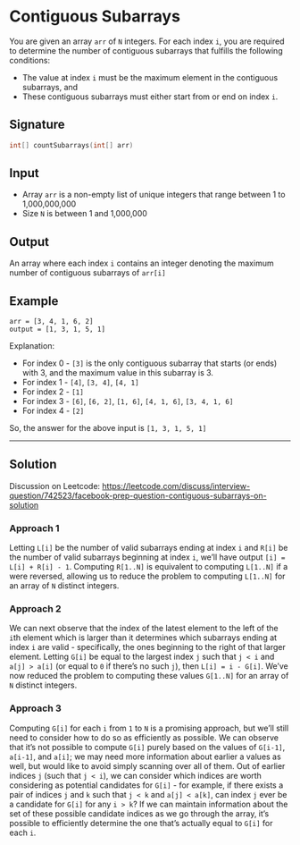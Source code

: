 # Contiguous Subarrays

You are given an array `arr` of `N` integers. For each index `i`, you are required to determine the number of contiguous subarrays that fulfills the following conditions:

- The value at index `i` must be the maximum element in the contiguous subarrays, and
- These contiguous subarrays must either start from or end on index `i`.

## Signature

```cpp
int[] countSubarrays(int[] arr)
```

## Input

- Array `arr` is a non-empty list of unique integers that range between 1 to 1,000,000,000
- Size `N` is between 1 and 1,000,000

## Output

An array where each index `i` contains an integer denoting the maximum number of contiguous subarrays of `arr[i]`

## Example

```
arr = [3, 4, 1, 6, 2]
output = [1, 3, 1, 5, 1]
```

Explanation:

- For index 0 - `[3]` is the only contiguous subarray that starts (or ends) with 3, and the maximum value in this subarray is 3.
- For index 1 - `[4]`, `[3, 4]`, `[4, 1]`
- For index 2 - `[1]`
- For index 3 - `[6]`, `[6, 2]`, `[1, 6]`, `[4, 1, 6]`, `[3, 4, 1, 6]`
- For index 4 - `[2]`

So, the answer for the above input is `[1, 3, 1, 5, 1]`

---

## Solution

Discussion on Leetcode: https://leetcode.com/discuss/interview-question/742523/facebook-prep-question-contiguous-subarrays-on-solution

### Approach 1

Letting `L[i]` be the number of valid subarrays ending at index `i` and `R[i]` be the number of valid subarrays beginning at index `i`, we’ll have output `[i] = L[i] + R[i] - 1`. Computing `R[1..N]` is equivalent to computing `L[1..N]` if a were reversed, allowing us to reduce the problem to computing `L[1..N]` for an array of `N` distinct integers.

### Approach 2

We can next observe that the index of the latest element to the left of the `i`th element which is larger than it determines which subarrays ending at index `i` are valid - specifically, the ones beginning to the right of that larger element. Letting `G[i]` be equal to the largest index `j` such that `j < i` and `a[j] > a[i]` (or equal to `0` if there’s no such `j`), then `L[i] = i - G[i]`. We’ve now reduced the problem to computing these values `G[1..N]` for an array of `N` distinct integers.

### Approach 3

Computing `G[i]` for each `i` from `1` to `N` is a promising approach, but we’ll still need to consider how to do so as efficiently as possible. We can observe that it’s not possible to compute `G[i]` purely based on the values of `G[i-1]`, `a[i-1]`, and `a[i]`; we may need more information about earlier a values as well, but would like to avoid simply scanning over all of them. Out of earlier indices `j` (such that `j < i`), we can consider which indices are worth considering as potential candidates for `G[i]` - for example, if there exists a pair of indices `j` and `k` such that `j < k` and `a[j] < a[k]`, can index `j` ever be a candidate for `G[i]` for any `i > k`? If we can maintain information about the set of these possible candidate indices as we go through the array, it’s possible to efficiently determine the one that’s actually equal to `G[i]` for each `i`.
